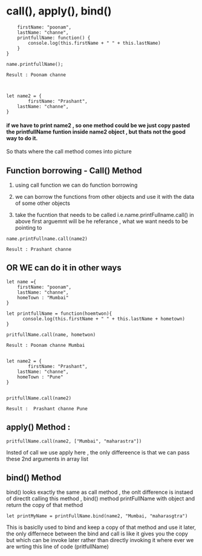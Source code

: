 # call(), apply(), bind()

```let name ={
    firstName: "poonam",
    lastName: "channe",
    printfullName: function() {
        console.log(this.firstName + " " + this.lastName)
    }
}

name.printfullName();

Result : Poonam channe



let name2 = {
        firstName: "Prashant",
    lastName: "channe",
}

```



#### if we have to print name2 , so one method could be we just copy pasted the printfullName funtion inside name2 object , but thats not the good way to do it. 

So thats where the call method comes into picture 

## Function borrowing  - Call() Method


1. using call function we can do function borrowing 

2. we can borrow the functions from other objects and use it with the data of some other objects 


3. take the fucntion that needs to be called i.e.name.printFullname.call()
in above first arguemnt will be he referance , what we want needs to be pointing to 

```
name.printFullname.call(name2)

Result : Prashant channe 

```


## OR WE can do it in other ways 


```
let name ={
    firstName: "poonam",
    lastName: "channe",
    homeTown : "Mumbai"
}

let printfullName = function(hoemtwon){
      console.log(this.firstName + " " + this.lastName + hometown)
}

pritfullName.call(name, hometwon)

Result : Poonam channe Mumbai


let name2 = {
        firstName: "Prashant",
    lastName: "channe",
    homeTown : "Pune"
}


pritfullName.call(name2)

Result :  Prashant channe Pune 

```

## apply() Method : 


```
pritfullName.call(name2, ["Mumbai", "maharastra"])
```

Insted of call we use apply here , the only differeence is that we can pass these 2nd arguments in array list 


## bind() Method 


bind() looks exactly the same as call method , the onlt difference is instaed of directlt calling this method , bind() method printFullName with object and return the copy of that method 


```
let printMyName = printFullName.bind(name2, "Mumbai, "maharasgtra")
```

This is basiclly used to bind and keep a copy of that method and use it later, the only differnece between the bind and call is like it gives you the copy but which can be invoke later rather than directly  invoking it where ever we are wrting this line of code (pritfullName)



